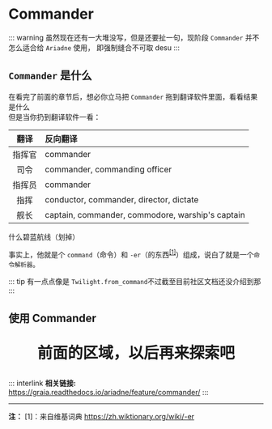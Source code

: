 # Commander

::: warning
虽然现在还有一大堆没写，但是还要扯一句，现阶段 `Commander` 并不怎么适合给 `Ariadne` 使用，
即<Curtain type="warning">强制缝合不可取 desu</Curtain>
:::

## `Commander` 是什么

在看完了前面的章节后，想必你立马把 `Commander` 拖到翻译软件里面，看看结果是什么  
但是当你扔到翻译软件一看：

|  翻译  | 反向翻译                                         |
| :----: | :----------------------------------------------- |
| 指挥官 | commander                                        |
|  司令  | commander, commanding officer                    |
| 指挥员 | commander                                        |
|  指挥  | conductor, commander, director, dictate          |
|  舰长  | captain, commander, commodore, warship's captain |

<Curtain>什么碧蓝航线（划掉）</Curtain>

事实上，他就是个 `command`（命令）和 `-er`（的东西<sup>[[1]](#anno)</sup>）组成，说白了就是一个`命令解析器`。

::: tip
有一点点像是 `Twilight.from_command`<Curtain>不过截至目前社区文档还没介绍到那</Curtain>
:::

## 使用 Commander

<p align="center" style="font-size: 30px"><strong>前面的区域，以后再来探索吧</strong></p>

<Loading></Loading>

::: interlink
**相关链接:** <https://graia.readthedocs.io/ariadne/feature/commander/>
:::

<hr size=3/>

<a id="anno"></a>

**注：**
[1]：来自维基词典 <https://zh.wiktionary.org/wiki/-er>

